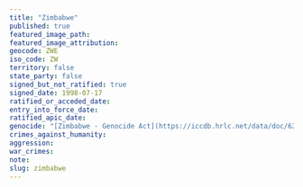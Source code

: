 ```yaml
---
title: "Zimbabwe"
published: true
featured_image_path:
featured_image_attribution:
geocode: ZWE
iso_code: ZW
territory: false
state_party: false
signed_but_not_ratified: true
signed_date: 1998-07-17
ratified_or_acceded_date:
entry_into_force_date:
ratified_apic_date:
genocide: "[Zimbabwe - Genocide Act](https://iccdb.hrlc.net/data/doc/629/keyword/46/)"
crimes_against_humanity:
aggression:
war_crimes:
note:
slug: zimbabwe
---
```

